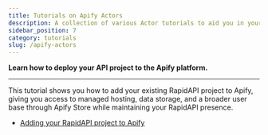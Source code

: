 ```yaml
---
title: Tutorials on Apify Actors
description: A collection of various Actor tutorials to aid you in your journey to becoming a master Actor developer.
sidebar_position: 7
category: tutorials
slug: /apify-actors
---
```


**Learn how to deploy your API project to the Apify platform.**

---

This tutorial shows you how to add your existing RapidAPI project to Apify, giving you access to managed hosting, data storage, and a broader user base through Apify Store while maintaining your RapidAPI presence.

- [Adding your RapidAPI project to Apify](./adding_rapidapi_project.mdx)
